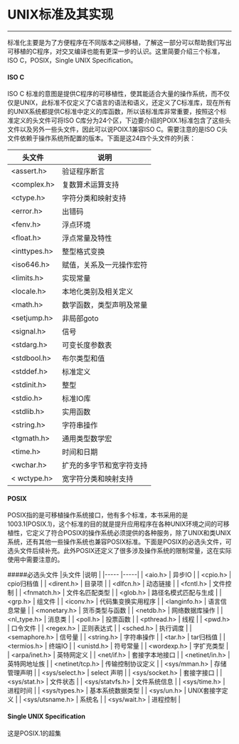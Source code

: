 # UNIX标准及其实现

---
标准化主要是为了方便程序在不同版本之间移植，了解这一部分可以帮助我们写出可移植的C程序，对交叉编译也能有更深一步的认识。这里简要介绍三个标准，ISO C，POSIX，Single UNIX Specification。

#### ISO C
ISO C 标准的意图是提供C程序的可移植性，使其能适合大量的操作系统，而不仅仅是UNIX，此标准不仅定义了C语言的语法和语义，还定义了C标准库，现在所有的UNIX系统都提供C标准中定义的库函数，所以该标准库非常重要，按照这个标准定义的头文件可将ISO C库分为24个区，下边要介绍的POIX.1标准包含了这些头文件以及另外一些头文件，因此可以说POIX.1兼容ISO C。需要注意的是ISO C头文件依赖于操作系统所配置的版本。下面是这24四个头文件的列表：   

|头文件 |说明 |
|----- |-----|
| &lt;assert.h> | 验证程序断言 |
| &lt;complex.h> | 复数算术运算支持 |
| &lt;ctype.h> | 字符分类和映射支持 |
| &lt;error.h> | 出错码 |
| &lt;fenv.h> | 浮点环境 |
| &lt;float.h> | 浮点常量及特性 |
| &lt;inttypes.h> | 整型格式变换 |
| &lt;iso646.h> | 赋值，关系及一元操作宏符 |
| &lt;limits.h> | 实现常量 |
| &lt;locale.h> | 本地化类别及相关定义 |
| &lt;math.h> | 数学函数，类型声明及常量 |
| &lt;setjump.h> | 非局部goto |
| &lt;signal.h> | 信号 |
| &lt;stdarg.h> | 可变长度参数表 |
| &lt;stdbool.h> | 布尔类型和值 |
| &lt;stddef.h> | 标准定义 |
| &lt;stdinit.h> | 整型 |
| &lt;stdio.h> | 标准IO库 |
| &lt;stdlib.h> | 实用函数 |
| &lt;string.h> | 字符串操作 |
| &lt;tgmath.h> | 通用类型数学宏 |
| &lt;time.h> | 时间和日期 |
| &lt;wchar.h> | 扩充的多字节和宽字符支持 |
| &lt; wctype.h> | 宽字符分类和映射支持 |

#### POSIX

POSIX指的是可移植操作系统接口，他有多个标准，本书采用的是1003.1(POSIX.1)，这个标准的目的就是提升应用程序在各种UNIX环境之间的可移植性，它定义了符合POSIX的操作系统必须提供的各种服务，除了UNIX和类UNIX系统，还有其他一些操作系统也兼容POSIX标准。下面是POSIX的必选头文件，可选头文件后续补充。此外POSIX还定义了很多涉及操作系统的限制常量，这在实际使用中需要注意的。

#####必选头文件
|头文件 |说明 |
|----- |-----|
| &lt;aio.h> | 异步IO |
| &lt;cpio.h> | cpio归档值 | 
| &lt;dirent.h> | 目录项 |
| &lt;dlfcn.h> | 动态链接 |
| &lt;fcntl.h> | 文件控制 |
| &lt;fnmatch.h> | 文件名匹配类型 |
| &lt;glob.h> | 路径名模式匹配与生成 |
| &lt;grp.h> | 组文件 |
| &lt;iconv.h> | 代码集变换实用程序 |
| &lt;langinfo.h> | 语言信息常量 |
| &lt;monetary.h> | 货币类型与函数 |
| &lt;netdb.h> | 网络数据库操作 |
| &lt;nl_type.h> | 消息类 |
| &lt;poll.h> | 投票函数 |
| &lt;pthread.h> | 线程 |
| &lt;pwd.h> | 口令文件 |
| &lt;regex.h> | 正则表达式 |
| &lt;sched.h> | 执行调度 |
| &lt;semaphore.h> | 信号量 |
| &lt;string.h> | 字符串操作 |
| &lt;tar.h> | tar归档值 |
| &lt;termios.h> | 终端IO |
| &lt;unistd.h> | 符号常量 |
| &lt;wordexp.h> | 字扩充类型 |
| &lt;arpa/inet.h> | 英特网定义 |
| &lt;net/if.h> | 套接字本地接口 |
| &lt;netinet/in.h> | 英特网地址族 |
| &lt;netinet/tcp.h> | 传输控制协议定义 |
| &lt;sys/mman.h> | 存储管理声明 |
| &lt;sys/select.h> | select 声明 |
| &lt;sys/socket.h> | 套接字接口 |
| &lt;sys/stat.h> | 文件状态 |
| &lt;sys/statvfs.h> | 文件系统信息 |
| &lt;sys/time.h> | 进程时间 |
| &lt;sys/types.h> | 基本系统数据类型 |
| &lt;sys/un.h> | UNIX套接字定义 |
| &lt;sys/utsname.h> | 系统名 |
| &lt;sys/wait.h> | 进程控制 |

#### Single UNIX Specification

这是POSIX.1的超集



